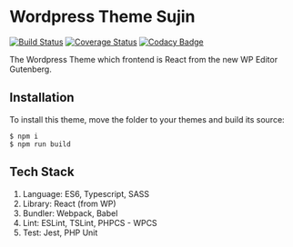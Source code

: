 # Wordpress Theme Sujin

[![Build Status](https://travis-ci.org/sujin2f/Sujin.svg)](https://travis-ci.org/sujin2f/Sujin)
[![Coverage Status](https://coveralls.io/repos/github/sujin2f/Sujin/badge.svg?branch=dev/gutenberg)](https://coveralls.io/github/sujin2f/Sujin?branch=dev/gutenberg)
[![Codacy Badge](https://api.codacy.com/project/badge/Grade/8f1604bf6483486697ea70b7650df0e4)](https://www.codacy.com/manual/sujin.byun/Sujin?utm_source=github.com&amp;utm_medium=referral&amp;utm_content=sujin2f/Sujin&amp;utm_campaign=Badge_Grade)

The Wordpress Theme which frontend is React from the new WP Editor Gutenberg.

## Installation
To install this theme, move the folder to your themes and build its source:
```
$ npm i
$ npm run build
```

## Tech Stack
1. Language: ES6, Typescript, SASS
1. Library: React (from WP)
1. Bundler: Webpack, Babel
1. Lint: ESLint, TSLint, PHPCS - WPCS
1. Test: Jest, PHP Unit

